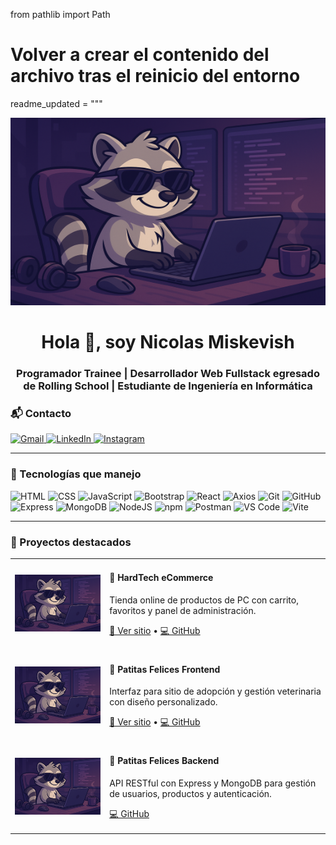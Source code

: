 from pathlib import Path

# Volver a crear el contenido del archivo tras el reinicio del entorno
readme_updated = """
<p align="center">
  <img src="https://github.com/Miskevish/Miskevish/blob/main/assets/banner-mapache.png.png" alt="banner" width="100%" height="300" />
</p>

<h1 align="center">Hola 👋, soy Nicolas Miskevish</h1>
<h3 align="center">Programador Trainee | Desarrollador Web Fullstack egresado de Rolling School | Estudiante de Ingeniería en Informática</h3>

### 📬 Contacto
<p align="left">
  <a href="mailto:nicomiskevish@gmail.com" target="_blank">
    <img src="https://img.shields.io/badge/Gmail-D14836?style=for-the-badge&logo=gmail&logoColor=white" alt="Gmail" />
  </a>
  <a href="https://www.linkedin.com/in/nicolas-miskevish-156309329/" target="_blank">
    <img src="https://img.shields.io/badge/LinkedIn-0077B5?style=for-the-badge&logo=linkedin&logoColor=white" alt="LinkedIn" />
  </a>
  <a href="https://www.instagram.com/nicomiskevish" target="_blank">
    <img src="https://img.shields.io/badge/Instagram-E4405F?style=for-the-badge&logo=instagram&logoColor=white" alt="Instagram" />
  </a>
</p>

---

### 🧠 Tecnologías que manejo
<p>
  <img src="https://cdn.jsdelivr.net/gh/devicons/devicon/icons/html5/html5-original.svg" width="40" alt="HTML" />
  <img src="https://cdn.jsdelivr.net/gh/devicons/devicon/icons/css3/css3-original.svg" width="40" alt="CSS" />
  <img src="https://cdn.jsdelivr.net/gh/devicons/devicon/icons/javascript/javascript-original.svg" width="40" alt="JavaScript" />
  <img src="https://cdn.jsdelivr.net/gh/devicons/devicon/icons/bootstrap/bootstrap-original.svg" width="40" alt="Bootstrap" />
  <img src="https://cdn.jsdelivr.net/gh/devicons/devicon/icons/react/react-original.svg" width="40" alt="React" />
  <img src="https://cdn.jsdelivr.net/gh/devicons/devicon/icons/axios/axios-plain.svg" width="40" alt="Axios" />
  <img src="https://cdn.jsdelivr.net/gh/devicons/devicon/icons/git/git-original.svg" width="40" alt="Git" />
  <img src="https://cdn.jsdelivr.net/gh/devicons/devicon/icons/github/github-original.svg" width="40" alt="GitHub" />
  <img src="https://cdn.jsdelivr.net/gh/devicons/devicon/icons/express/express-original.svg" width="40" alt="Express" />
  <img src="https://cdn.jsdelivr.net/gh/devicons/devicon/icons/mongodb/mongodb-original.svg" width="40" alt="MongoDB" />
  <img src="https://cdn.jsdelivr.net/gh/devicons/devicon/icons/nodejs/nodejs-original.svg" width="40" alt="NodeJS" />
  <img src="https://cdn.jsdelivr.net/gh/devicons/devicon/icons/npm/npm-original-wordmark.svg" width="40" alt="npm" />
  <img src="https://cdn.jsdelivr.net/gh/devicons/devicon/icons/postman/postman-original.svg" width="40" alt="Postman" />
  <img src="https://cdn.jsdelivr.net/gh/devicons/devicon/icons/vscode/vscode-original.svg" width="40" alt="VS Code" />
  <img src="https://cdn.jsdelivr.net/gh/devicons/devicon/icons/vite/vite-original.svg" width="40" alt="Vite" />
</p>

---

### 🚀 Proyectos destacados

<table>
  <tr>
    <td width="30%">
      <img src="https://github.com/Miskevish/Miskevish/blob/main/assets/hardtech-preview.png.png" width="100%" alt="HardTech eCommerce Preview"/>
    </td>
    <td width="70%">
      <h4>🛒 HardTech eCommerce</h4>
      <p>Tienda online de productos de PC con carrito, favoritos y panel de administración.</p>
      <p>
        <a href="https://hardtech.netlify.app">🔗 Ver sitio</a> • <a href="https://github.com/NicoMiskevish/HardTech">💻 GitHub</a>
      </p>
    </td>
  </tr>
  <tr>
    <td>
      <img src="https://github.com/Miskevish/Miskevish/blob/main/assets/patitas-frontend.png.png" width="100%" alt="Patitas Felices Frontend Preview"/>
    </td>
    <td>
      <h4>🐾 Patitas Felices Frontend</h4>
      <p>Interfaz para sitio de adopción y gestión veterinaria con diseño personalizado.</p>
      <p>
        <a href="https://patitasfelices.netlify.app">🔗 Ver sitio</a> • <a href="https://github.com/NicoMiskevish/PatitasFelices-Front">💻 GitHub</a>
      </p>
    </td>
  </tr>
  <tr>
    <td>
      <img src="https://github.com/Miskevish/Miskevish/blob/main/assets/patitas-backend.png.png" width="100%" alt="Patitas Felices Backend Preview"/>
    </td>
    <td>
      <h4>💾 Patitas Felices Backend</h4>
      <p>API RESTful con Express y MongoDB para gestión de usuarios, productos y autenticación.</p>
      <p>
        <a href="https://github.com/NicoMiskevish/PatitasFelices-Back">💻 GitHub</a>
      </p>
    </td>
  </tr>
</table>
